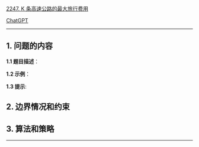 [2247. K 条高速公路的最大旅行费用](https://leetcode.cn/problems/maximum-cost-of-trip-with-k-highways)

[ChatGPT](chat.openai.com)

---

## 1. 问题的内容
**1.1 题目描述**：

**1.2 示例**：

**1.3 提示**:

## 2. 边界情况和约束


## 3. 算法和策略

---

